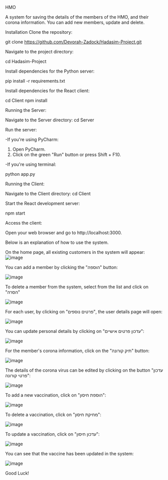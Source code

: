 HMO

A system for saving the details of the members of the HMO, and their corona information. You can add new members, update and delete.

Installation
Clone the repository:

git clone https://github.com/Devorah-Zadock/Hadasim-Project.git


Navigate to the project directory:

cd Hadasim-Project


Install dependencies for the Python server:

pip install -r requirements.txt


Install dependencies for the React client:

cd Client
npm install


Running the Server:

Navigate to the Server directory:
cd Server


Run the server:

-If you're using PyCharm:
1. Open PyCharm.
2. Click on the green "Run" button or press Shift + F10.


-If you're using terminal:

python app.py


Running the Client:

Navigate to the Client directory:
cd Client


Start the React development server:

npm start


Access the client:

Open your web browser and go to http://localhost:3000.


Below is an explanation of how to use the system.

On the home page, all existing customers in the system will appear:
![image](https://github.com/Devorah-Zadock/Hadasim-Project/assets/116593258/5c1cc8e7-0dc2-42f4-a740-2cca5669d3aa)

You can add a member by clicking the "הוספה" button:

![image](https://github.com/Devorah-Zadock/Hadasim-Project/assets/116593258/d4f1c7f2-72b8-44c9-ac48-6d5f2a5ffa46)



To delete a member from the system, select from the list and click on "הסרה"

![image](https://github.com/Devorah-Zadock/Hadasim-Project/assets/116593258/9f33a088-ba30-4031-a14f-552d610e3c86)



For each user, by clicking on "פרטים נוספים", the user details page will open:

![image](https://github.com/Devorah-Zadock/Hadasim-Project/assets/116593258/d0c853f1-8369-4827-ad39-f6d4414cec62)



You can update personal details by clicking on "עדכון פרטים אישיים":

![image](https://github.com/Devorah-Zadock/Hadasim-Project/assets/116593258/2980b70f-5e2b-4f21-a0d5-d69b73d93c4f)



For the member's corona information, click on the "תיק קורונה" button:

![image](https://github.com/Devorah-Zadock/Hadasim-Project/assets/116593258/f6652b0a-ce65-485e-8572-f62dcdd70128)



The details of the corona virus can be edited by clicking on the button "עדכון פרטי קורונה":

![image](https://github.com/Devorah-Zadock/Hadasim-Project/assets/116593258/d5597cb6-0511-4cd6-9fcb-cd32ed743db3)



To add a new vaccination, click on "הוספת חיסון":

![image](https://github.com/Devorah-Zadock/Hadasim-Project/assets/116593258/802bb82b-3c86-4ec1-b425-1fa0b016e03b)



To delete a vaccination, click on "מחיקת חיסון":

![image](https://github.com/Devorah-Zadock/Hadasim-Project/assets/116593258/062ff048-f1b2-4626-9d3f-afa0da85f2a0)



To update a vaccination, click on "עדכון חיסון":

![image](https://github.com/Devorah-Zadock/Hadasim-Project/assets/116593258/7137cad7-0d8c-46ab-9164-6e321291849c)


You can see that the vaccine has been updated in the system:

![image](https://github.com/Devorah-Zadock/Hadasim-Project/assets/116593258/66ab2483-4a4d-403e-9d24-610eea7aaea4)


Good Luck!
